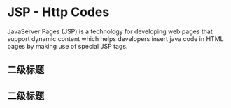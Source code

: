 # JSP - Http Codes

JavaServer Pages (JSP) is a technology for developing web pages that support dynamic content which helps developers insert
java code in HTML pages by making use of special JSP tags.

## 二级标题

## 二级标题

